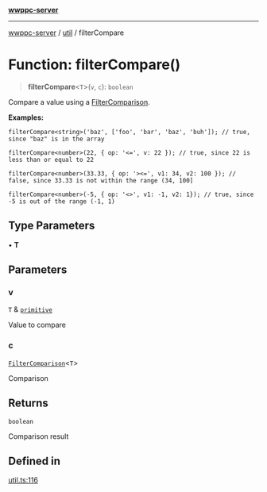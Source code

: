 [**wwppc-server**](../../README.md)

***

[wwppc-server](../../modules.md) / [util](../README.md) / filterCompare

# Function: filterCompare()

> **filterCompare**\<`T`\>(`v`, `c`): `boolean`

Compare a value using a [FilterComparison](../type-aliases/FilterComparison.md).

**Examples:**

```
filterCompare<string>('baz', ['foo', 'bar', 'baz', 'buh']); // true, since "baz" is in the array
```
```
filterCompare<number>(22, { op: '<=', v: 22 }); // true, since 22 is less than or equal to 22
```
```
filterCompare<number>(33.33, { op: '><=', v1: 34, v2: 100 }); // false, since 33.33 is not within the range (34, 100]
```
```
filterCompare<number>(-5, { op: '<>', v1: -1, v2: 1}); // true, since -5 is out of the range (-1, 1)
```

## Type Parameters

• **T**

## Parameters

### v

`T` & [`primitive`](../type-aliases/primitive.md)

Value to compare

### c

[`FilterComparison`](../type-aliases/FilterComparison.md)\<`T`\>

Comparison

## Returns

`boolean`

Comparison result

## Defined in

[util.ts:116](https://github.com/WWPPC/WWPPC-server/blob/ee3abdd1c71a13a423c7eb75f79ad6723d0eebfc/src/util.ts#L116)
